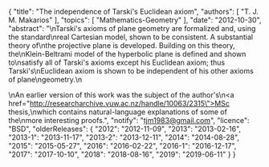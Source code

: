 {
    "title": "The independence of Tarski's Euclidean axiom",
    "authors": [
        "T. J. M. Makarios"
    ],
    "topics": [
        "Mathematics-Geometry"
    ],
    "date": "2012-10-30",
    "abstract": "\nTarski's axioms of plane geometry are formalized and, using the standard\nreal Cartesian model, shown to be consistent. A substantial theory of\nthe projective plane is developed. Building on this theory, the\nKlein-Beltrami model of the hyperbolic plane is defined and shown to\nsatisfy all of Tarski's axioms except his Euclidean axiom; thus Tarski's\nEuclidean axiom is shown to be independent of his other axioms of plane\ngeometry.\n<p>\nAn earlier version of this work was the subject of the author's\n<a href=\"http://researcharchive.vuw.ac.nz/handle/10063/2315\">MSc thesis</a>,\nwhich contains natural-language explanations of some of the\nmore interesting proofs.",
    "notify": "tjm1983@gmail.com",
    "licence": "BSD",
    "olderReleases": {
        "2012": "2012-11-09",
        "2013": "2013-02-16",
        "2013-1": "2013-11-17",
        "2013-2": "2013-12-11",
        "2014": "2014-08-28",
        "2015": "2015-05-27",
        "2016": "2016-02-22",
        "2016-1": "2016-12-17",
        "2017": "2017-10-10",
        "2018": "2018-08-16",
        "2019": "2019-06-11"
    }
}